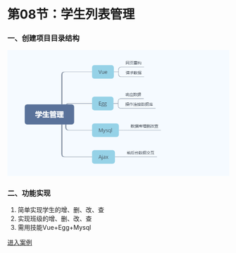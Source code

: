 # 第08节：学生列表管理

### 一、创建项目目录结构

![10-08-01a](../images/10-08-01a.jpg)

### 二、功能实现
1. 简单实现学生的增、删、改、查
2. 实现班级的增、删、改、查
3. 需用技能Vue+Egg+Mysql


[进入案例](https://github.com/ding139725/R-D/tree/master/script/%E5%AD%A6%E7%94%9F%E7%AE%A1%E7%90%86)